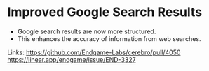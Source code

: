 # Improved Google Search Results

- Google search results are now more structured.
- This enhances the accuracy of information from web searches.

Links:
https://github.com/Endgame-Labs/cerebro/pull/4050
https://linear.app/endgame/issue/END-3327
